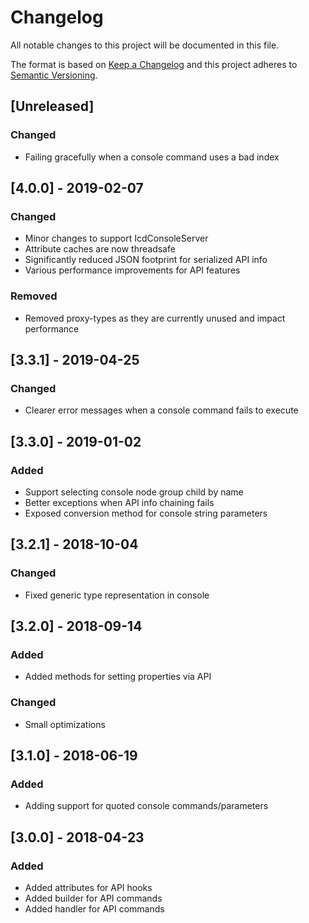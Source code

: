 # Changelog
All notable changes to this project will be documented in this file.

The format is based on [Keep a Changelog](http://keepachangelog.com/en/1.0.0/)
and this project adheres to [Semantic Versioning](http://semver.org/spec/v2.0.0.html).

## [Unreleased]

### Changed
 - Failing gracefully when a console command uses a bad index

## [4.0.0] - 2019-02-07
### Changed
 - Minor changes to support IcdConsoleServer
 - Attribute caches are now threadsafe
 - Significantly reduced JSON footprint for serialized API info
 - Various performance improvements for API features
 
### Removed
 - Removed proxy-types as they are currently unused and impact performance
 
## [3.3.1] - 2019-04-25
### Changed
 - Clearer error messages when a console command fails to execute

## [3.3.0] - 2019-01-02
### Added
 - Support selecting console node group child by name
 - Better exceptions when API info chaining fails
 - Exposed conversion method for console string parameters

## [3.2.1] - 2018-10-04
### Changed
 - Fixed generic type representation in console

## [3.2.0] - 2018-09-14
### Added
 - Added methods for setting properties via API

### Changed
 - Small optimizations

## [3.1.0] - 2018-06-19
### Added
 - Adding support for quoted console commands/parameters

## [3.0.0] - 2018-04-23
### Added
 - Added attributes for API hooks
 - Added builder for API commands
 - Added handler for API commands 
 